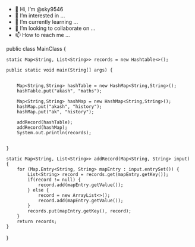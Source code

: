 - 👋 Hi, I’m @sky9546
- 👀 I’m interested in ...
- 🌱 I’m currently learning ...
- 💞️ I’m looking to collaborate on ...
- 📫 How to reach me ...

<!---
sky9546/sky9546 is a ✨ special ✨ repository because its `README.md` (this file) appears on your GitHub profile.
You can click the Preview link to take a look at your changes.
--->
public class MainClass {
	
	static Map<String, List<String>> records = new Hashtable<>();

	public static void main(String[] args) {
		
		
		Map<String,String> hashTable = new HashMap<String,String>();
		hashTable.put("akash", "maths");
		
		Map<String,String> hashMap = new HashMap<String,String>();
		hashMap.put("akash", "history");
		hashMap.put("ak", "history");
		
		addRecord(hashTable);
		addRecord(hashMap);
		System.out.println(records);
		
		
	}
	
	static Map<String, List<String>> addRecord(Map<String, String> input) {
		for (Map.Entry<String, String> mapEntry : input.entrySet()) {
			List<String> record = records.get(mapEntry.getKey());
			if(record != null) {
				record.add(mapEntry.getValue());
			} else {
				record = new ArrayList<>();
				record.add(mapEntry.getValue());
			}
			records.put(mapEntry.getKey(), record);
		}
		return records;
	}

}

